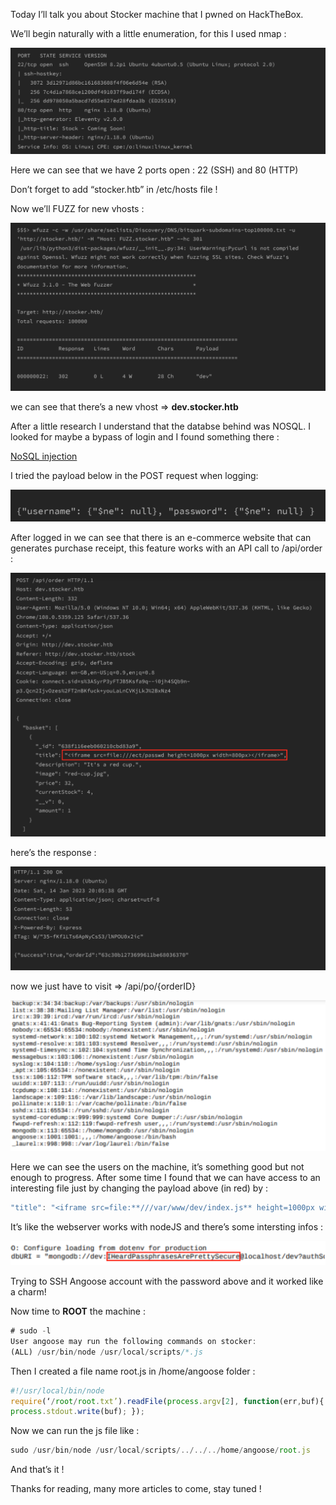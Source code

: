 Today I’ll talk you about Stocker machine that I pwned on HackTheBox. 

We’ll begin naturally with a little enumeration, for this I used nmap : 

![stocker-nmap-results.png](/assets/images/stocker/stocker-nmap-results.png)

Here we can see that we have 2 ports open : 22 (SSH) and 80 (HTTP)

Don’t forget to add “stocker.htb” in /etc/hosts file ! 

Now we’ll FUZZ for new vhosts : 

![stocker-subdomain-enumeration.png](/assets/images/stocker/stocker-subdomain-enumeration.png)

we can see that there’s a new vhost ⇒ **dev.stocker.htb**

After a little research I understand that the databse behind was NOSQL. 
I looked for maybe a bypass of login and I found something there : 

[NoSQL injection](https://book.hacktricks.xyz/pentesting-web/nosql-injection#basic-authentication-bypass)

I tried the payload below in the POST request when logging: 

![Stocker-NOSQL-login-bypass.png](/assets/images/stocker/Stocker-NOSQL-login-bypass.png)

After logged in we can see that there is an e-commerce website that can generates purchase receipt, this feature works with an API call to /api/order : 

![Stocker-receipt-generation.png](/assets/images/stocker/Stocker-receipt-generation.png)

here’s the response : 

![Stocker-Receipt-generation-response.png](/assets/images/stocker/Stocker-Receipt-generation-response.png)

now we just have to visit ⇒ /api/po/{orderID}

![stocker-passwd-file.png](/assets/images/stocker/stocker-passwd-file.png)

Here we can see the users on the machine, it’s something good but not enough to progress. After some time I found that we can have access to an interesting file just by changing the payload above (in red) by : 

```jsx
"title": "<iframe src=file:**///var/www/dev/index.js** height=1000px width=800px></iframe>",
```

It’s like the webserver works with nodeJS and there’s some intersting infos : 

![stocker-angoose-password.png](/assets/images/stocker/stocker-angoose-password.png)

Trying to SSH Angoose account with the password above and it worked like a charm! 

Now time to **ROOT** the machine : 

```jsx
# sudo -l 
User angoose may run the following commands on stocker:
(ALL) /usr/bin/node /usr/local/scripts/*.js
```

Then I created a file name root.js in /home/angoose folder : 

```jsx
#!/usr/local/bin/node
require(‘/root/root.txt’).readFile(process.argv[2], function(err,buf){
process.stdout.write(buf); });
```

Now we can run the js file like : 

```jsx
sudo /usr/bin/node /usr/local/scripts/../../../home/angoose/root.js
```

And that’s it !

Thanks for reading, many more articles to come, stay tuned !